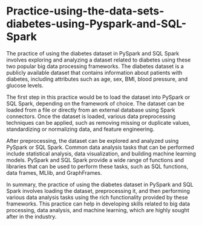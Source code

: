 # Practice-using-the-data-sets-diabetes-using-Pyspark-and-SQL-Spark

The practice of using the diabetes dataset in PySpark and SQL Spark involves exploring and analyzing a dataset related to diabetes using these two popular big data processing frameworks. The diabetes dataset is a publicly available dataset that contains information about patients with diabetes, including attributes such as age, sex, BMI, blood pressure, and glucose levels.

The first step in this practice would be to load the dataset into PySpark or SQL Spark, depending on the framework of choice. The dataset can be loaded from a file or directly from an external database using Spark connectors. Once the dataset is loaded, various data preprocessing techniques can be applied, such as removing missing or duplicate values, standardizing or normalizing data, and feature engineering.

After preprocessing, the dataset can be explored and analyzed using PySpark or SQL Spark. Common data analysis tasks that can be performed include statistical analysis, data visualization, and building machine learning models. PySpark and SQL Spark provide a wide range of functions and libraries that can be used to perform these tasks, such as SQL functions, data frames, MLlib, and GraphFrames.

In summary, the practice of using the diabetes dataset in PySpark and SQL Spark involves loading the dataset, preprocessing it, and then performing various data analysis tasks using the rich functionality provided by these frameworks. This practice can help in developing skills related to big data processing, data analysis, and machine learning, which are highly sought after in the industry.
